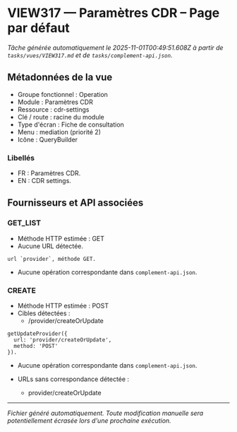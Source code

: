 # VIEW317 — Paramètres CDR – Page par défaut

_Tâche générée automatiquement le 2025-11-01T00:49:51.608Z à partir de `tasks/vues/VIEW317.md` et de `tasks/complement-api.json`._

## Métadonnées de la vue

- Groupe fonctionnel : Operation
- Module : Paramètres CDR
- Ressource : cdr-settings
- Clé / route : racine du module
- Type d'écran : Fiche de consultation
- Menu : mediation (priorité 2)
- Icône : QueryBuilder

### Libellés
- FR : Paramètres CDR.
- EN : CDR settings.

## Fournisseurs et API associées

### GET_LIST

- Méthode HTTP estimée : GET
- Aucune URL détectée.

```text
url `provider`, méthode GET.
```

- Aucune opération correspondante dans `complement-api.json`.

### CREATE

- Méthode HTTP estimée : POST
- Cibles détectées :
  - /provider/createOrUpdate

```text
getUpdateProvider({
  url: 'provider/createOrUpdate',
  method: 'POST'
}).
```

- Aucune opération correspondante dans `complement-api.json`.

- URLs sans correspondance détectée :
  - provider/createOrUpdate

---

_Fichier généré automatiquement. Toute modification manuelle sera potentiellement écrasée lors d'une prochaine exécution._
